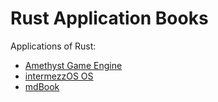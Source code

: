 # Rust Application Books

Applications of Rust:
* [Amethyst Game Engine](https://book.amethyst.rs/stable/)
* [intermezzOS OS](http://intermezzos.github.io/book/second-edition/)
* [mdBook](https://rust-lang.github.io/mdBook/)
